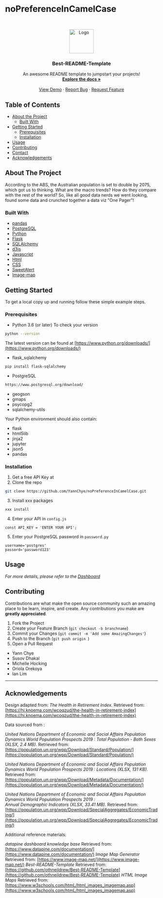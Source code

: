 # noPreferenceInCamelCase

<!---Project Logo -->
<br />
<p align="center">
  <a href="https://github.com/othneildrew/Best-README-Template">
    <img src="images/logo.png" alt="Logo" width="80" height="80">
  </a>

  <h3 align="center">Best-README-Template</h3>

  <p align="center">
    An awesome README template to jumpstart your projects!
    <br />
    <a href="https://github.com/othneildrew/Best-README-Template"><strong>Explore the docs »</strong></a>
    <br />
    <br />
    <a href="https://github.com/othneildrew/Best-README-Template">View Demo</a>
    ·
    <a href="https://github.com/othneildrew/Best-README-Template/issues">Report Bug</a>
    ·
    <a href="https://github.com/othneildrew/Best-README-Template/issues">Request Feature</a>
  </p>
</p>



<!-- TABLE OF CONTENTS -->
## Table of Contents

* [About the Project](#about-the-project)
  * [Built With](#built-with)
* [Getting Started](#getting-started)
  * [Prerequisites](#prerequisites)
  * [Installation](#installation)
* [Usage](#usage)
* [Contributing](#contributing)
* [Contact](#contact)
* [Acknowledgements](#acknowledgements)


<!-- ABOUT THE PROJECT -->
## About The Project
According to the ABS, the Australian population is set to double by 2075, which got us to thinking.  What are the macro trends?  How do they compare with the rest of the world?  So, like all good data nerds we went looking, found some data and crunched together a data viz "One Pager"! 

### Built With
* [pandas](https://pandas.pydata.org/pandas-docs/stable/getting_started/index.html)
* [PostgreSQL](https://www.postgresql.org/)
* [Python](https://www.python.org/about/)
* [Flask](https://flask-doc.readthedocs.io/en/latest/)
* [SQLAlchemy](https://docs.sqlalchemy.org/en/13/)
* [d3js](https://d3js.org/)
* [Javascript](https://developer.mozilla.org/en-US/docs/Web/javascript)
* [Html](https://developer.mozilla.org/en-US/docs/Web/HTML)
* [CSS](https://developer.mozilla.org/en-US/docs/Web/CSS#:~:text=Cascading%20Style%20Sheets%20%28CSS%29%20is%20a%20stylesheet%20language,on%20paper%2C%20in%20speech%2C%20or%20on%20other%20media.)
* [SweetAlert](https://sweetalert.js.org/guides/)
* [Image-map](https://www.npmjs.com/package/image-map)


<!-- GETTING STARTED -->
## Getting Started
To get a local copy up and running follow these simple example steps.

### Prerequisites
* Python 3.6 (or later)
To check your version
```sh
python --version
```
The latest version can be found at [https://www.python.org/downloads/](https://www.python.org/downloads/)

* flask_sqlalchemy
```sh
pip install flask-sqlalchemy
```

* PostgreSQL
```sh
https://www.postgresql.org/download/
```



* geogson
* gmaps
* psycopg2
* sqlalchemy-utils


Your Python environment should also contain:
* flask
* html5lib
* jinja2
* jupyter
* json5
* pandas


### Installation

1. Get a free API Key at
2. Clone the repo
```sh
git clone https://github.com/YannChye/noPreferenceInCamelCase.git
```
3. Install xxx packages
```sh
xxx install
```
4. Enter your API in `config.js`
```JS
const API_KEY = 'ENTER YOUR API';
```
5. Enter your PostgreSQL password in `password.py`
```PY
username='postgres'
passord='password123'
```

<!-- USAGE EXAMPLES -->
## Usage

_For more details, please refer to the [Dashboard](https:)_

<!-- CONTRIBUTING -->
## Contributing

Contributions are what make the open source community such an amazing place to be learn, inspire, and create. Any contributions you make are **greatly appreciated**.

1. Fork the Project
2. Create your Feature Branch (`git checkout -b branchname`)
3. Commit your Changes (`git commit -m 'Add some AmazingChanges'`)
4. Push to the Branch (`git push origin `)
5. Open a Pull Request


<!-- THE TEAM -->

* Yann Chye
* Susov Dhakal
* Michelle Hocking
* Oriola Orekoya
* Ian Lim
***




<!-- ACKNOWLEDGEMENTS -->
## Acknowledgements

Design adapted from:
_The Health in Retirement Index_. Retrieved from: [https://hi.knoema.com/wcoqzud/the-health-in-retirement-index](https://hi.knoema.com/wcoqzud/the-health-in-retirement-index)

Data sourced from :

_United Nations Department of Economic and Social Affairs Population Dynamics _World Population Prospects 2019_ : Total Population - Both Sexes (XLSX, 2.4 MB)_.  Retrieved from: [https://population.un.org/wpp/Download/Standard/Population/](https://population.un.org/wpp/Download/Standard/Population/)

_United Nations Department of Economic and Social Affairs Population Dynamics _World Population Prospects 2019_ : Locations (XLSX, 131 KB)_.  Retrieved from: [https://population.un.org/wpp/Download/Metadata/Documentation/](https://population.un.org/wpp/Download/Metadata/Documentation/)

_United Nations Department of Economic and Social Affairs Population Dynamics _World Population Prospects 2019_ : 	
Annual Demographic Indicators (XLSX, 33.41 MB)_.  Retrieved from: [https://population.un.org/wpp/Download/SpecialAggregates/EconomicTrading/](https://population.un.org/wpp/Download/SpecialAggregates/EconomicTrading/)

Additional reference materials:

_datapine dashboard knowledge base_ Retrieved from: [https://www.datapine.com/documentation/](https://www.datapine.com/documentation/)
_Image Map Generator_ Retrieved from: [https://www.image-map.net/](https://www.image-map.net/)
_Best-README-Template_ Retrieved from: [https://github.com/othneildrew/Best-README-Template](https://github.com/othneildrew/Best-README-Template)
_HTML Image Maps_ Retrieved from: [https://www.w3schools.com/htmL/html_images_imagemap.asp](https://www.w3schools.com/htmL/html_images_imagemap.asp)





